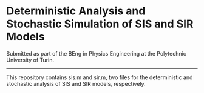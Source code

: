 # Deterministic Analysis and Stochastic Simulation of SIS and SIR Models

Submitted as part of the BEng in Physics Engineering at the Polytechnic University of Turin.

--------------------------

This repository contains sis.m and sir.m, two files for the deterministic and stochastic analysis of SIS and SIR models, respectively.
